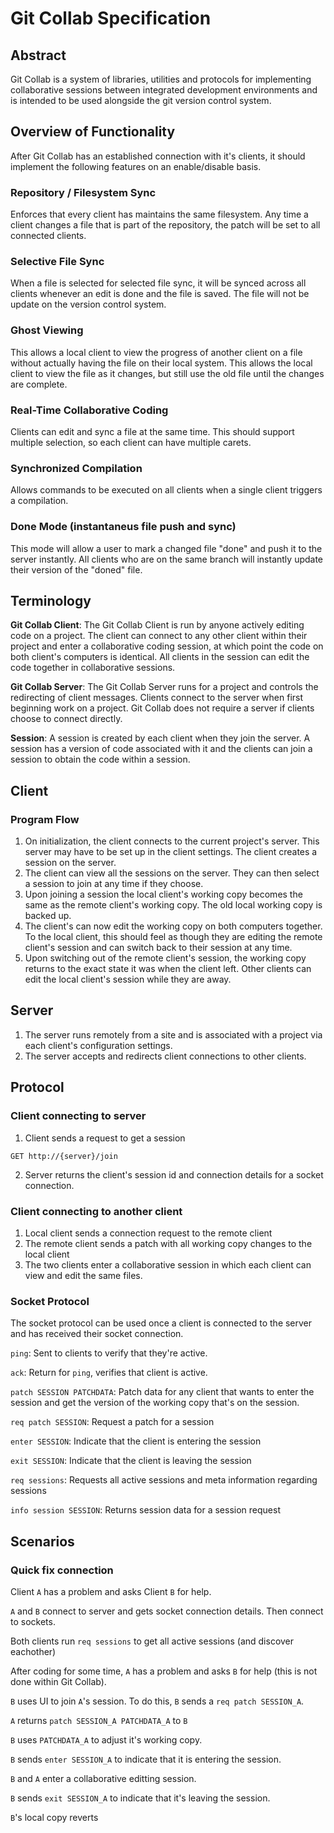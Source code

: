 # Git Collab Specification

## Abstract

Git Collab is a system of libraries, utilities and protocols for implementing collaborative sessions between integrated development environments and is intended to be used alongside the git version control system.

## Overview of Functionality

After Git Collab has an established connection with it's clients, it should implement the following features on an enable/disable basis.

### Repository / Filesystem Sync

Enforces that every client has maintains the same filesystem. Any time a client changes a file that is part of the repository, the patch will be set to all connected clients.

### Selective File Sync

When a file is selected for selected file sync, it will be synced across all clients whenever an edit is done and the file is saved. The file will not be update on the version control system.

### Ghost Viewing

This allows a local client to view the progress of another client on a file without actually having the file on their local system. This allows the local client to view the file as it changes, but still use the old file until the changes are complete.

### Real-Time Collaborative Coding

Clients can edit and sync a file at the same time. This should support multiple  selection, so each client can have multiple carets.

### Synchronized Compilation

Allows commands to be executed on all clients when a single client triggers a compilation.

### Done Mode (instantaneus file push and sync)

This mode will allow a user to mark a changed file "done" and push it to the server instantly. All clients who are on the same branch will instantly update their version of the "doned" file.

## Terminology

**Git Collab Client**: The Git Collab Client is run by anyone actively editing code on a project. The client can connect to any other client within their project and enter a collaborative coding session, at which point the code on both client's computers is identical. All clients in the session can edit the code together in collaborative sessions.

**Git Collab Server**: The Git Collab Server runs for a project and controls the redirecting of client messages. Clients connect to the server when first beginning work on a project. Git Collab does not require a server if clients choose to connect directly.

**Session**: A session is created by each client when they join the server. A session has a version of code associated with it and the clients can join a session to obtain the code within a session.

## Client

### Program Flow

1. On initialization, the client connects to the current project's server. This server may have to be set up in the client settings. The client creates a session on the server.
2. The client can view all the sessions on the server. They can then select a session to join at any time if they choose.
3. Upon joining a session the local client's working copy becomes the same as the remote client's working copy. The old local working copy is backed up.
4. The client's can now edit the working copy on both computers together. To the local client, this should feel as though they are editing the remote client's session and can switch back to their session at any time.
5. Upon switching out of the remote client's session, the working copy returns to the exact state it was when the client left. Other clients can edit the local client's session while they are away.

## Server

1. The server runs remotely from a site and is associated with a project via each client's configuration settings.
2. The server accepts and redirects client connections to other clients.

## Protocol


### Client connecting to server

1. Client sends a request to get a session

`GET http://{server}/join`

2. Server returns the client's session id and connection details for a socket connection.

### Client connecting to another client

1. Local client sends a connection request to the remote client
2. The remote client sends a patch with all working copy changes to the local client
3. The two clients enter a collaborative session in which each client can view and edit the same files.

### Socket Protocol

The socket protocol can be used once a client is connected to the server and has received their socket connection.

`ping`: Sent to clients to verify that they're active.

`ack`: Return for `ping`, verifies that client is active.

`patch SESSION PATCHDATA`: Patch data for any client that wants to enter the session and get the version of the working copy that's on the session.

`req patch SESSION`: Request a patch for a session

`enter SESSION`: Indicate that the client is entering the session

`exit SESSION`: Indicate that the client is leaving the session

`req sessions`: Requests all active sessions and meta information regarding sessions

`info session SESSION`: Returns session data for a session request

## Scenarios

### Quick fix connection

Client `A` has a problem and asks Client `B` for help.

`A` and `B` connect to server and gets socket connection details.  Then connect to sockets.

Both clients run `req sessions` to get all active sessions (and discover eachother)

After coding for some time, `A` has a problem and asks `B` for help (this is not done within Git Collab).

`B` uses UI to join `A`'s session. To do this, `B` sends a `req patch SESSION_A`.

`A` returns `patch SESSION_A PATCHDATA_A` to `B`

`B` uses `PATCHDATA_A` to adjust it's working copy.

`B` sends `enter SESSION_A` to indicate that it is entering the session.

`B` and `A` enter a collaborative editting session.

`B` sends `exit SESSION_A` to indicate that it's leaving the session.

`B`'s local copy reverts
